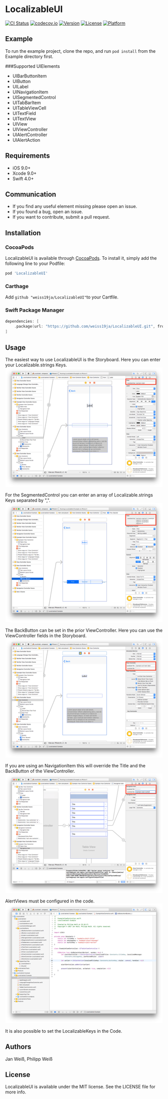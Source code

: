 # LocalizableUI

[![CI Status](http://img.shields.io/travis/weiss19ja/LocalizableUI.svg?style=flat)](https://travis-ci.org/weiss19ja/LocalizableUI)
[![codecov.io](https://codecov.io/gh/weiss19ja/LocalizableUI/branch/master/graphs/badge.svg)](https://codecov.io/gh/weiss19ja/LocalizableUI)
[![Version](https://img.shields.io/cocoapods/v/LocalizableUI.svg?style=flat)](http://cocoapods.org/pods/LocalizableUI)
[![License](https://img.shields.io/cocoapods/l/LocalizableUI.svg?style=flat)](http://cocoapods.org/pods/LocalizableUI)
[![Platform](https://img.shields.io/cocoapods/p/LocalizableUI.svg?style=flat)](http://cocoapods.org/pods/LocalizableUI)

## Example

To run the example project, clone the repo, and run `pod install` from the Example directory first.

###Supported UIElements

* UIBarButtonItem
* UIButton
* UILabel
* UINavigationItem
* UISegmentedControl
* UITabBarItem
* UITableViewCell
* UITextField
* UITextView
* UIView
* UIViewController
* UIAlertController
* UIAlertAction

## Requirements

* iOS 9.0+
* Xcode 9.0+
* Swift 4.0+

## Communication

* If you find any useful element missing please open an issue.
* If you found a bug, open an issue.
* If you want to contribute, submit a pull request.

## Installation

### CocoaPods
LocalizableUI is available through [CocoaPods](http://cocoapods.org). To install
it, simply add the following line to your Podfile:

```ruby
pod 'LocalizableUI'
```

### Carthage
Add `github "weiss19ja/LocalizableUI"`to your Cartfile.

### Swift Package Manager
```swift
dependencies: [
    .package(url: "https://github.com/weiss19ja/LocalizableUI.git", from: "0.2.0")
]
```
## Usage
The easiest way to use LocalizableUI is the Storyboard. Here you can enter your Localizable.strings Keys.
![Label](./ScreenShots/Label.png)

For the SegmentedControl you can enter an array of Localizable.strings Keys separated by ",".
![Label](./ScreenShots/segmentedControl.png)

The BackButton can be set in the prior ViewController. Here you can use the ViewController fields in the Storyboard.
![Label](./ScreenShots/ViewController.png)

If you are using an NavigationItem this will override the Title and the BackButton of the ViewController.
![Label](./ScreenShots/NavigationItem.png)

AlertViews must be configured in the code.
![Label](./ScreenShots/AlertController.png)

It is also possible to set the LocalizableKeys in the Code.


## Authors

Jan Weiß, Philipp Weiß

## License

LocalizableUI is available under the MIT license. See the LICENSE file for more info.
 
